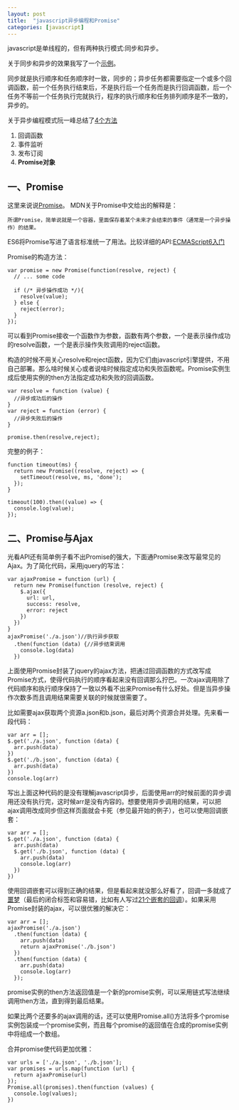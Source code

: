 ```yaml
---
layout: post
title:  "javascript异步编程和Promise"
categories: [javascript]
---
```


javascript是单线程的，但有两种执行模式:同步和异步。

关于同步和异步的效果我写了一个<a href='http://blog.fruitsandwich.cc/webTraining/lession03/asynchronous.html'>示例</a>。

同步就是执行顺序和任务顺序时一致，同步的；异步任务都需要指定一个或多个回调函数，前一个任务执行结束后，不是执行后一个任务而是执行回调函数，后一个任务不等前一个任务执行完就执行，程序的执行顺序和任务排列顺序是不一致的，异步的。

关于异步编程模式阮一峰总结了<a href='http://www.ruanyifeng.com/blog/2012/12/asynchronous%EF%BC%BFjavascript.html'>4个方法</a>

1. 回调函数
2. 事件监听
3. 发布订阅
4. **Promise对象**

## 一、Promise

这里来说说<a href='https://developer.mozilla.org/zh-CN/docs/Web/JavaScript/Reference/Global_Objects/Promise'>Promise</a>。
MDN关于Promise中文给出的解释是：

```
所谓Promise，简单说就是一个容器，里面保存着某个未来才会结束的事件（通常是一个异步操作）的结果。
```

ES6将Promise写进了语言标准统一了用法。比较详细的API:<a href='http://es6.ruanyifeng.com/#docs/promise'>ECMAScript6入门</a>

Promise的构造方法：

```
var promise = new Promise(function(resolve, reject) {
  // ... some code

  if (/* 异步操作成功 */){
    resolve(value);
  } else {
    reject(error);
  }
});
```

可以看到Promise接收一个函数作为参数，函数有两个参数，一个是表示操作成功的resolve函数，一个是表示操作失败调用的reject函数。

构造的时候不用关心resolve和reject函数，因为它们由javascript引擎提供，不用自己部署。那么啥时候关心或者说啥时候指定成功和失败函数呢。Promise实例生成后使用实例的then方法指定成功和失败的回调函数。

```
var resolve = function (value) {
  //异步成功后的操作
}
var reject = function (error) {
  //异步失败后的操作
}

promise.then(resolve,reject);
```

完整的例子：

```
function timeout(ms) {
  return new Promise((resolve, reject) => {
    setTimeout(resolve, ms, 'done');
  });
}

timeout(100).then((value) => {
  console.log(value);
});
```

## 二、Promise与Ajax

光看API还有简单例子看不出Promise的强大，下面通Promise来改写最常见的Ajax。为了简化代码，采用jquery的写法：

```
var ajaxPromise = function (url) {
  return new Promise(function (resolve, reject) {
    $.ajax({
      url: url,
      success: resolve,
      error: reject
    })
  })
}
ajaxPromise('./a.json')//执行异步获取
  .then(function (data) {//异步结束调用
    console.log(data)
  })
```

上面使用Promise封装了jquery的ajax方法，把通过回调函数的方式改写成Promise方式，使得代码执行的顺序看起来没有回调那么拧巴。一次ajax调用除了代码顺序和执行顺序保持了一致以外看不出来Promise有什么好处。但是当异步操作次数多而且调用结果需要关联的时候就很需要了。

比如需要ajax获取两个资源a.json和b.json，最后对两个资源合并处理。先来看一段代码：

```
var arr = [];
$.get('./a.json', function (data) {
  arr.push(data)
})
$.get('./b.json', function (data) {
  arr.push(data)
})
console.log(arr)
```

写出上面这种代码的是没有理解javascript异步，后面使用arr的时候前面的异步调用还没有执行完，这时候arr是没有内容的。想要使用异步调用的结果，可以把ajax调用改成同步但这样页面就会卡死（参见最开始的例子），也可以使用回调嵌套：

```
var arr = [];
$.get('./a.json', function (data) {
  arr.push(data)
  $.get('./b.json', function (data) {
    arr.push(data)
    console.log(arr)
  })
})
```

使用回调嵌套可以得到正确的结果，但是看起来就没那么好看了，回调一多就成了<a href='http://callbackhell.com/'>噩梦</a>（最后的闭合标签和容易错，比如有人写过<a href='http://blog.jobbole.com/37863/'>21个嵌套的回调</a>）。如果采用Promise封装的ajax，可以很优雅的解决它：

```
var arr = [];
ajaxPromise('./a.json')
  .then(function (data) {
    arr.push(data)
    return ajaxPromise('./b.json')
  })
  .then(function (data) {
    arr.push(data)
    console.log(arr)
  });
```

promise实例的then方法返回值是一个新的promise实例，可以采用链式写法继续调用then方法，直到得到最后结果。

如果比两个还要多的ajax调用的话，还可以使用Promise.all()方法将多个promise实例包装成一个promise实例，而且每个promise的返回值在合成的promise实例中将组成一个数组。

合并promise使代码更加优雅：

```
var urls = ['./a.json', './b.json'];
var promises = urls.map(function (url) {
  return ajaxPromise(url)
});
Promise.all(promises).then(function (values) {
  console.log(values);
})
```
